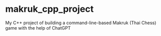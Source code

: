 # makruk_cpp_project
My C++ project of building a command-line-based Makruk (Thai Chess) game with the help of ChatGPT
